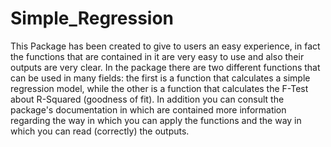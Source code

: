 # Simple_Regression

This Package has been created to give to users an easy experience, in fact the functions that are contained in it are very easy to use and also their outputs are very clear. In the package there are two different functions that can be used in many fields: the first is a function that calculates a simple regression model, while the other is a function that calculates the F-Test about R-Squared (goodness of fit). In addition you can consult the package's documentation in which are contained more information regarding the way in which you can apply the functions and the way in which you can read (correctly) the outputs.
